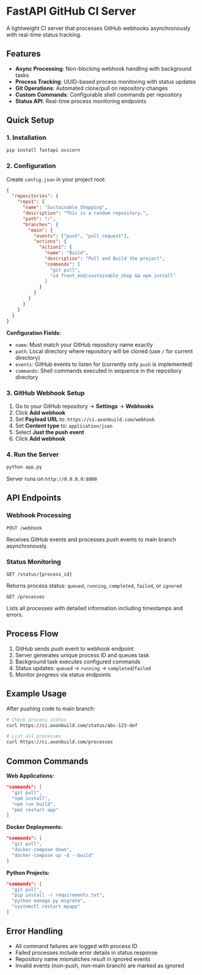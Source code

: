 # FastAPI GitHub CI Server

A lightweight CI server that processes GitHub webhooks asynchronously with real-time status tracking.

## Features

- **Async Processing**: Non-blocking webhook handling with background tasks
- **Process Tracking**: UUID-based process monitoring with status updates
- **Git Operations**: Automated clone/pull on repository changes  
- **Custom Commands**: Configurable shell commands per repository
- **Status API**: Real-time process monitoring endpoints

## Quick Setup

### 1. Installation
```bash
pip install fastapi uvicorn
```

### 2. Configuration

Create `config.json` in your project root:

```json
{
  "repositories": {
    "repo1": {
      "name": "Sustainable_Shopping",
      "description": "This is a random repository.",
      "path": "/",
      "branches": {
        "main": {
          "events": ["push", "pull_request"],
          "actions": {
            "action1": {
              "name": "Build",
              "description": "Pull and Build the project",
              "commands": [
                "git pull",
                "cd front_end/sustainable_shop && npm install"
              ]
            }
          }
        }
      }
    }
  }
}
```

**Configuration Fields:**
- `name`: Must match your GitHub repository name exactly
- `path`: Local directory where repository will be cloned (use `/` for current directory)
- `events`: GitHub events to listen for (currently only `push` is implemented)
- `commands`: Shell commands executed in sequence in the repository directory

### 3. GitHub Webhook Setup

1. Go to your GitHub repository → **Settings** → **Webhooks**
2. Click **Add webhook**
3. Set **Payload URL** to: `https://ci.axonbuild.com/webhook`
4. Set **Content type** to: `application/json`
5. Select **Just the push event**
6. Click **Add webhook**

### 4. Run the Server

```bash
python app.py
```

Server runs on `http://0.0.0.0:8000`

## API Endpoints

### Webhook Processing
```
POST /webhook
```
Receives GitHub events and processes push events to main branch asynchronously.

### Status Monitoring
```
GET /status/{process_id}
```
Returns process status: `queued`, `running`, `completed`, `failed`, or `ignored`

```
GET /processes  
```
Lists all processes with detailed information including timestamps and errors.

## Process Flow

1. GitHub sends push event to webhook endpoint
2. Server generates unique process ID and queues task
3. Background task executes configured commands
4. Status updates: `queued` → `running` → `completed`/`failed`
5. Monitor progress via status endpoints

## Example Usage

After pushing code to main branch:

```bash
# Check process status
curl https://ci.axonbuild.com/status/abc-123-def

# List all processes
curl https://ci.axonbuild.com/processes
```

## Common Commands

**Web Applications:**
```json
"commands": [
  "git pull",
  "npm install",
  "npm run build",
  "pm2 restart app"
]
```

**Docker Deployments:**
```json
"commands": [
  "git pull", 
  "docker-compose down",
  "docker-compose up -d --build"
]
```

**Python Projects:**
```json
"commands": [
  "git pull",
  "pip install -r requirements.txt",
  "python manage.py migrate",
  "systemctl restart myapp"
]
```

## Error Handling

- All command failures are logged with process ID
- Failed processes include error details in status response
- Repository name mismatches result in ignored events
- Invalid events (non-push, non-main branch) are marked as ignored
